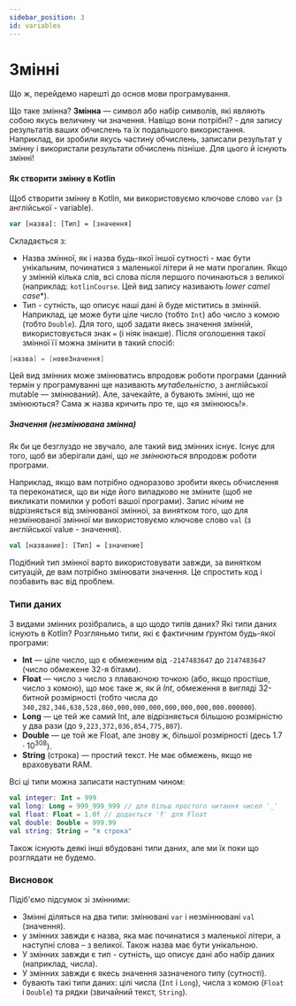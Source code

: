 ```yaml
---
sidebar_position: 3
id: variables
---
```

# Змінні
Що ж, перейдемо нарешті до основ мови програмування.

Що таке змінна? **Змінна** — символ або набір символів, які являють собою якусь величину чи значення.
Навіщо вони потрібні? - для запису результатів ваших обчислень та їх подальшого використання.
Наприклад, ви зробили якусь частину обчислень, записали результат у змінну і використали результати обчислень пізніше. 
Для цього й існують змінні!
#### Як створити змінну в Kotlin
Щоб створити змінну в Kotlin, ми використовуємо ключове слово `var` (з англійської - variable).
```kotlin
var [назва]: [Тип] = [значення] 
```
Складається з:
* Назва змінної, як і назва будь-якої іншої сутності - має бути унікальним, починатися з маленької літери й не мати прогалин. Якщо у змінній кілька слів, всі слова після першого починаються з великої (наприклад: `kotlinCourse`. Цей вид запису називають *lower camel case**).
* Тип - сутність, що описує наші дані й буде міститись в змінній. Наприклад, це може бути ціле число (тобто `Int`) або число з комою (тобто `Double`).
  Для того, щоб задати якесь значення змінній, використовується знак `=` (і ніяк інакше).
  Після оголошення такої змінної її можна змінити в такий спосіб:
```kotlin
[назва] = [новеЗначення]
```
Цей вид змінних може змінюватись впродовж роботи програми (данний термін у програмуванні ще називають *мутабельністю*, з англійської mutable — змінюваний).
Але, зачекайте, а бувають змінні, що не змінюються? Сама ж назва кричить про те, що «я змінююсь!».
##### Значення (незмінювана змінна)
Як би це безглуздо не звучало, але такий вид змінних існує. 
Існує для того, щоб ви зберігали дані, що *не змінюються* впродовж роботи програми.

Наприклад, якщо вам потрібно одноразово зробити якесь обчислення та переконатися, що ви ніде його випадково не зміните (щоб не викликати помилки у роботі вашої програми).
Запис нічим не відрізняється від змінюваної змінної, за винятком того, що для незмінюваної змінної ми використовуємо ключове слово `val` (з англійської value - значення).
```kotlin
val [название]: [Тип] = [значение]
```
Подібний тип змінної варто використовувати завжди, за винятком ситуацій, де вам потрібно змінювати значення. Це спростить код і позбавить вас від проблем.
### Типи даних
З видами змінних розібрались, а що щодо типів даних? Які типи даних існують в Kotlin? Розгляньмо типи, які є фактичним ґрунтом будь-якої програми:
- **Int** — ціле число, що є обмеженим від  `-2147483647` до `2147483647` (число обмежене 32-я бітами).
- **Float** — число з число з плаваючою точкою (або, якщо простіше,  число з комою), що моє таке ж, як й *Int*, обмеження в вигляді 32-битной розмірності (тобто числа до `340,282,346,638,528,860,000,000,000,000,000,000,000.000000`).
- **Long** — це тей же самий Int, але відрізняється більшою розмірністю у два рази (до `9,223,372,036,854,775,807`).
- **Double** — це той же Float, але знову ж, більшої розмірності (десь $1.7 \cdot 10^{308}$).
- **String** (строка) — простий текст. Не має обмежень, якщо не враховувати RAM.

Всі ці типи можна записати наступним чином:
```kotlin
val integer: Int = 999
val long: Long = 999_999_999 // для більш простого читання чисел '_'
val float: Float = 1.0f // додається 'f' для Float 
val double: Double = 999.99
val string: String = "я строка"
```
Також існують деякі інші вбудовані типи даних, але ми їх поки що розглядати не будемо.
### Висновок
Підіб'ємо підсумок зі змінними:
- Змінні діляться на два типи: змінювані `var` і незміннювані `val` (значення).
- у змінних завжди є назва, яка має починатися з маленької літери, а наступні слова – з великої. Також назва має бути унікальною.
- У змінних завжди є тип - сутність, що описує дані або набір даних (наприклад, числа).
- У змінних завжди є якесь значення зазначеного типу (сутності).
- бувають такі типи даних: цілі числа (`Int` і `Long`), числа з комою (`Float` і `Double`) та рядки (звичайний текст, `String`).